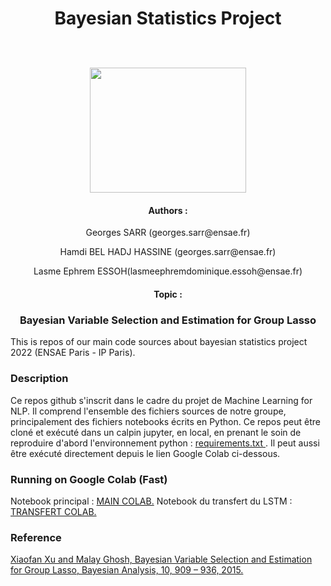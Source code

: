<h1><p align="center">Bayesian Statistics Project </p></h1>

<p align="center">
  <br><br>
  <img src="https://upload.wikimedia.org/wikipedia/commons/thumb/e/ec/LOGO-ENSAE.png/480px-LOGO-ENSAE.png", width="250", height="200">
</p>
<h4 align="center">Authors :</h4>

<p align="center">Georges SARR (georges.sarr@ensae.fr)</p>
<p align="center">Hamdi BEL HADJ HASSINE (georges.sarr@ensae.fr)</p>
<p align="center">Lasme Ephrem ESSOH(lasmeephremdominique.essoh@ensae.fr)</p>

<h4 align="center">Topic :</h4>
<h3><p align="center">Bayesian Variable Selection and Estimation for Group Lasso</p></h3>

This is repos of our main code sources about bayesian statistics project 2022 (ENSAE Paris - IP Paris).

### Description 
Ce repos github s'inscrit dans le cadre du projet de Machine Learning for NLP. Il comprend l'ensemble des fichiers sources de notre groupe, principalement des fichiers notebooks écrits en Python. Ce repos peut être cloné et exécuté dans un calpin jupyter, en local, en prenant le soin de reproduire d'abord l'environnement python : <a href  ="https://github.com/lasme-ephrem/ensae2022_bayesian_project/blob/main/notebook_bayesian_project.ipynb"> requirements.txt <a/>. Il peut aussi être exécuté directement depuis le lien Google Colab ci-dessous.

###  Running on Google Colab (Fast)
  Notebook principal : <a href="https://colab.research.google.com/drive/1N1I8gShlDpqSw53JlkRSr7ZSE28TtUsZ?usp=sharing"> MAIN COLAB.<a/>
  Notebook du transfert du LSTM : <a href="https://colab.research.google.com/drive/1i5zehYMtjF6N2Nn3f0aB5XStkQSI_6ne?usp=sharing">TRANSFERT COLAB.<a/>


 ### Reference 
<a href ="https://arxiv.org/pdf/1512.01013.pdf">Xiaofan Xu and Malay Ghosh, Bayesian Variable Selection and Estimation for Group Lasso, Bayesian Analysis, 10, 909 – 936, 2015. <a/>
